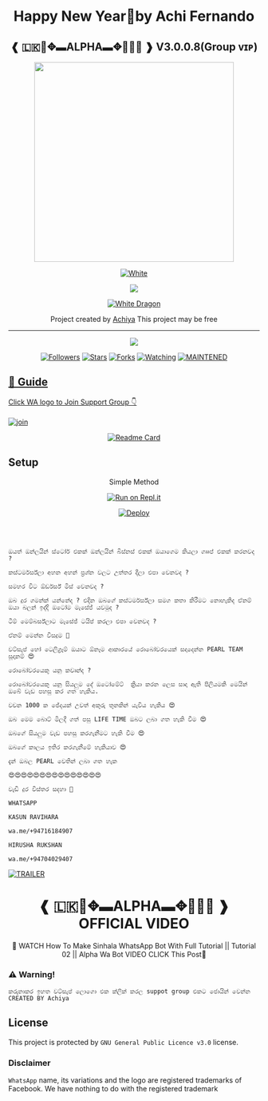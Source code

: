 
<div align="center">
  <h1>Happy New Year🎉by Achi Fernando</h1>
  <h2>❰ 🇱🇰🔰✥▬ALPHA▬✥🔰🇱🇰 ❱ V3.0.0.8(Group ᴠɪᴘ)</h2>
</div>
<div align="center">
  <img border-radius: 15px src="https://telegra.ph/file/cd6032c65c27e0510ddad.jpg" width="400" height="400"/>
  <p align="center">
<a href="#"><img title="White" src="https://img.shields.io/badge/❰ 🇱🇰🔰✥▬ALPHA▬✥🔰🇱🇰 ❱-blue?colorA=%23ff0000&colorB=%23017e40&style=for-the-badge"></a>
    </p>
             
<p align="center">
  <img src="https://readme-typing-svg.herokuapp.com?color=F77676&center=true&vCenter=true&lines=Welcome+to+alpha+bot+GitHub+page">
</p>
<p align="center">
</p>
  <p align="center">
<a href="https://github.com/AchiyaCT/ALPHA"><img title="White Dragon" src="https://img.shields.io/badge/Created💥by💥 Achiya-dqz/JulieMwol?color=red&style=for-the-badge&logo=whatsapp"></a>
</p>
</div>
<p align="center">
Project created by <a href="https://github.com/AchiyaCT"> Achiya</a> This project may be free
    <br
       | © |
        owner |
    <br> 
</p>

----

  <p align="center">
  <a href="https://github.com/AchiyaCT?tab=repositories">
    <img src="https://img.shields.io/github/repo-size/AchiyaCT/ALPHA?color=green&label=Repo%20total%20size&style=plastic">
<p align="center">
<a href="https://github.com/AchiyaCT/followers"><img title="Followers" src="https://img.shields.io/github/followers/AchiyaCT?color=blue&style=flat-square"></a>
<a href="https://github.com/AchiyaCT/ALPHA/stargazers"><img title="Stars" src="https://img.shields.io/github/stars/AchiyaCT/ALPHA?color=blue&style=flat-square"></a>
<a href="https://github.com/AchiyaCT/ALPHA/network/members"><img title="Forks" src="https://img.shields.io/github/forks/AchiyaCT/ALPHA?color=blue&style=flat-square"></a>
<a href="https://github.com/AchiyaCT/ALPHA/watchers"><img title="Watching" src="https://img.shields.io/github/watchers/AchiyaCT/ALPHA?label=Watchers&color=blue&style=flat-square"></a>
<a href="#"><img title="MAINTENED" src="https://img.shields.io/badge/UNMAINTENED-YES-blue.svg"</a>
</p>
  

## 📢 Guide
Click WA logo to Join Support Group 👇
    <br>
<br>
  [![join](https://github.com/Alien-alfa/PublicBot/blob/main/wlogo.svg.png)](https://chat.whatsapp.com/HnRnoj6HBrK32LW0EG3JxE)
  <div align="center">
       
  [![Readme Card](https://github-readme-stats.vercel.app/api/pin/?username=AchiyaCT&repo=ALPHA&theme=nightowl)](https://github.com/AchiyaCT/ALPHA)
  </div>
    
## Setup
<div align="center">
  
Simple Method
  
[![Run on Repl.it](https://repl.it/badge/github/quiec/whatsAlfa)](https://replit.com/@CTBOT/Alpha-Qr?v=1)

[![Deploy](https://www.herokucdn.com/deploy/button.svg)](https://dashboard.heroku.com/new?template=https://github.com/CTAchiya/new-year2022)
     </div>
<br>
   <br> 
   

```
ඔයත් ඔන්ලයින් ස්ටෝර් එකක් ඔන්ලයින් බිස්නස් එකක් ඔයාගෙම කියලා ගෲප් එකක් කරනවද ?

කස්ටර්මර්ස්ලා අහන අහන් ප්‍රශ්න වලට උත්තර දීලා එපා වෙනවද ?

සමහර විට ඕර්ඩර්ස් මිස් වෙනවද ?

ඔබ දුර ගමන්ක් යන්නේද ? එදින ඔබගේ කස්ටර්මර්ස්ලා සමග කතා කිරීමට නොහැකිද ඒනම් ඔයා බලන් ඉද්දි ඔටෝම මැසේජ් යවමුද ?

ටීම් මෙම්බර්ස්ලාට මැසේජ් ටයිප් කරලා එපා වෙනවද ?

ඒනම් මෙන්න විසදුම 🤭

වට්සැප් හෝ ටෙලිග්‍රෑම් ඔයාට ඕනෑම ආකාරයේ රොබෝවරයෙක් සදාදෙන්න PEARL TEAM සූදානම් 😍

රොබෝවරයෙකු යනු කවෘන්ද ?

රොබෝවරයෙකු යනු සියලුම දේ ඔටෝමේට්  ක්‍රියා කරන ලෙස සාදා ඇති පිලියමකි මෙයින් ඔබේ වැඩ පහසු කර ගත හැකිය.

වචන 1000 ක ජේදයක් උවත් අකුරු තුනකින් යැවිය හැකිය 😍

ඔබ මෙම බොට් මිලදී ගත් පසු LIFE TIME ඔබට ලබා ගත හැකි වීම 😍

ඔබගේ සියලුම වැඩ පහසු කරගැනීමට හැකි වීම 😍

ඔබගේ කාලය ඉතිර කරගැනීමේ හැකියාව 😍

දැන් ඔබල PEARL වෙතින් ලබා ගත හැක 

😍😍😍😍😍😍😍😍😍😍😍😍😍😍😍

වැඩි දුර විස්තර සදහා 🥺

WHATSAPP 

KASUN RAVIHARA

wa.me/+94716184907

HIRUSHA RUKSHAN

wa.me/+94704029407
``` 
    
    
[![TRAILER](https://telegra.ph/file/3e7b77ce00c3fb8900452.jpg)](https://www.youtube.com/watch?v=9kJlE9RYKeo)

<div align="center">
  <h1>❰ 🇱🇰🔰✥▬ALPHA▬✥🔰🇱🇰 ❱ OFFICIAL VIDEO</h1>
  <p>📛 WATCH How To Make Sinhala WhatsApp Bot With Full Tutorial || Tutorial 02 || Alpha Wa Bot VIDEO CLICK This Post📛
</div>


  
  
### ⚠️ Warning! 
```
කරුනාකර ඉහත වට්සැප් ලොගො එක ක්ලික් කරල suppot group එකට ජොයින් වෙන්න
CREATED BY Achiya
```


    


## License
This project is protected by `GNU General Public Licence v3.0` license.

### Disclaimer
`WhatsApp` name, its variations and the logo are registered trademarks of Facebook. We have nothing to do with the registered trademark
